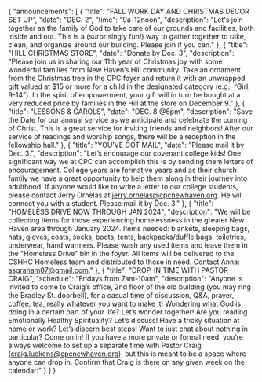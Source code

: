 {
  "announcements": [
    {
      "title": "FALL WORK DAY AND CHRISTMAS DECOR SET UP",
      "date": "DEC. 2",
      "time": "9a-12noon",
      "description": "Let's join together as the family of God to take care of our grounds and facilities, both inside and out. This is a (surprisingly fun!) way to gather together to rake, clean, and organize around our building. Please join if you can."
    },
    {
      "title": "HILL CHRISTMAS STORE",
      "date": "Donate by Dec. 3",
      "description": "Please join us in sharing our 11th year of Christmas joy with some wonderful families from New Haven’s Hill community. Take an ornament from the Christmas tree in the CPC foyer and return it with an unwrapped gift valued at $15 or more for a child in the designated category (e.g., “Girl, 9-14”). In the spirit of empowerment, your gift will in turn be bought at a very reduced price by families in the Hill at the store on December 9."
    },
    {
      "title": "LESSONS & CAROLS",
      "date": "DEC. 8 @6pm",
      "description": "Save the Date for our annual service as we anticipate and celebrate the coming of Christ. This is a great service for inviting friends and neighbors! After our service of readings and worship songs, there will be a reception in the fellowship hall."
    },
    {
      "title": "YOU’VE GOT MAIL",
      "date": "Please mail it by Dec. 3.",
      "description": "Let’s encourage our covenant college kids! One significant way we at CPC can accomplish this is by sending them letters of encouragement. College years are formative years and as their church family we have a great opportunity to help them along in their journey into adulthood. If anyone would like to write a letter to our college students, please contact Jerry Ornelas at jerry.ornelas@cpcnewhaven.org. He will connect you with a student. Please mail it by Dec. 3."
    },
    {
      "title": "HOMELESS DRIVE NOW THROUGH JAN 2024",
      "description": "We will be collecting items for those experiencing homelessness in the greater New Haven area through January 2024. Items needed: blankets, sleeping bags, hats, gloves, coats, socks, boots, tents, backpacks/duffle bags, toiletries, underwear, hand warmers. Please wash any used items and leave them in the \"Homeless Drive\" bin in the foyer. All items will be delivered to the CSHHC Homeless team and distributed to those in need. Contact Anna: asgraham07@gmail.com."
    },
    {
      "title": "DROP-IN TIME WITH PASTOR CRAIG",
      "schedule": "Fridays from 7am-10am",
      "description": "Anyone is invited to come to Craig’s office, 2nd floor of the old building (you may ring the Bradley St. doorbell), for a casual time of discussion, Q&A, prayer, coffee, tea, really whatever you want to make it! Wondering what God is doing in a certain part of your life? Let’s wonder together! Are you reading Emotionally Healthy Spirituality? Let’s discuss! Have a tricky situation at home or work? Let’s discern best steps! Want to just chat about nothing in particular? Come on in! If you have a more private or formal need, you’re always welcome to set up a separate time with Pastor Craig (craig.luekens@cpcnewhaven.org), but this is meant to be a space where anyone can drop in. Confirm that Craig is there on any given week on the calendar:"
    }
  ]
}